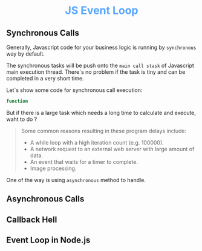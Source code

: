 <div align='center'>
  <h1>
    <b style='color: #58a6ff'>JS Event Loop</b>
  </h1>
</div>

## Synchronous Calls
Generally, Javascript code for your business logic is running by `synchronous` way by default.  

The synchronous tasks will be push onto the `main call stask` of Javascript main execution thread. There`s no problem if the task is tiny and can be completed in a very short time.  

Let`s show some code for synchronous call execution:  
```javascript
function 
```

But if there is a large task which needs a long time to calculate and execute, waht to do ?

> Some common reasons resulting in these program delays include:
> - A while loop with a high iteration count (e.g. 100000).
> - A network request to an external web server with large amount of data.
> - An event that waits for a timer to complete.
> - Image processing.

One of the way is using `asynchronous` method to handle.

## Asynchronous Calls


## Callback Hell

## Event Loop in Node.js
